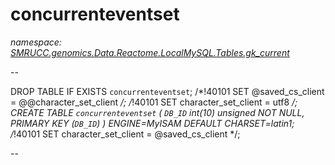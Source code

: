 ﻿# concurrenteventset
_namespace: [SMRUCC.genomics.Data.Reactome.LocalMySQL.Tables.gk_current](./index.md)_

--
 
 DROP TABLE IF EXISTS `concurrenteventset`;
 /*!40101 SET @saved_cs_client = @@character_set_client */;
 /*!40101 SET character_set_client = utf8 */;
 CREATE TABLE `concurrenteventset` (
 `DB_ID` int(10) unsigned NOT NULL,
 PRIMARY KEY (`DB_ID`)
 ) ENGINE=MyISAM DEFAULT CHARSET=latin1;
 /*!40101 SET character_set_client = @saved_cs_client */;
 
 --




